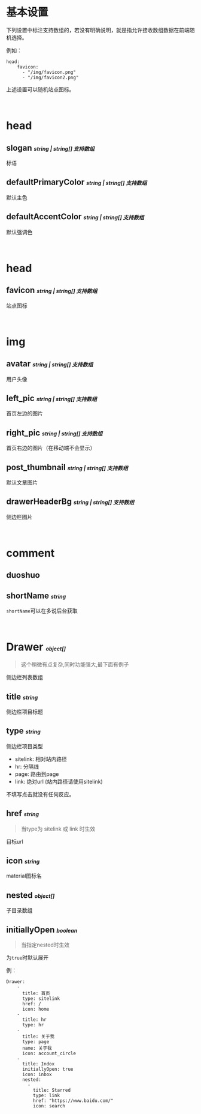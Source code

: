 # 基本设置

下列设置中标注支持数组的，若没有明确说明，就是指允许接收数组数据在前端随机选择。

例如：

```
head:
    favicon: 
      - "/img/favicon.png"
      - "/img/favicon2.png"
```
上述设置可以随机站点图标。

</br>

# head

## slogan <small style="font-size:14px"><i>string | string[] 支持数组</i></small>

标语

## defaultPrimaryColor <small style="font-size:14px"><i>string | string[] 支持数组</i></small>

默认主色

## defaultAccentColor <small style="font-size:14px"><i>string | string[] 支持数组</i></small>

默认强调色

</br>


# head

## favicon <small style="font-size:14px"><i>string | string[] 支持数组</i></small>

站点图标

</br>

# img

## avatar <small style="font-size:14px"><i>string | string[] 支持数组</i></small>

用户头像

## left_pic <small style="font-size:14px"><i>string | string[] 支持数组</i></small>

首页左边的图片

## right_pic <small style="font-size:14px"><i>string | string[] 支持数组</i></small>

首页右边的图片（在移动端不会显示）

## post_thumbnail <small style="font-size:14px"><i>string | string[] 支持数组</i></small>

默认文章图片

## drawerHeaderBg <small style="font-size:14px"><i>string | string[] 支持数组</i></small>

侧边栏图片

</br>

# comment

## duoshuo

## shortName <small style="font-size:14px"><i>string</i></small>

`shortName`可以在多说后台获取

</br>

# Drawer <small style="font-size:14px"><i>object[]</i></small>

> 这个稍微有点复杂,同时功能强大,最下面有例子

侧边栏列表数组

## title <small style="font-size:14px"><i>string</i></small>

侧边栏项目标题

## type <small style="font-size:14px"><i>string</i></small>

侧边栏项目类型

* sitelink: 相对站内路径
* hr: 分隔线
* page: 路由到page
* link: 绝对url (站内路径请使用sitelink)

不填写点击就没有任何反应。

## href <small style="font-size:14px"><i>string</i></small>

> 当type为 sitelink 或 link 时生效

目标url

## icon <small style="font-size:14px"><i>string</i></small>

material图标名

## nested <small style="font-size:14px"><i>object[]</i></small>

子目录数组

## initiallyOpen <small style="font-size:14px"><i>boolean</i></small>

> 当指定nested时生效

为`true`时默认展开

例：

```
Drawer:
    -
      title: 首页
      type: sitelink
      href: /
      icon: home
    -
      title: hr
      type: hr
    -
      title: 关于我
      type: page
      name: 关于我
      icon: account_circle
    -
      title: Indox
      initiallyOpen: true
      icon: inbox
      nested:
        - 
          title: Starred
          type: link
          href: "https://www.baidu.com/"
          icon: search
```